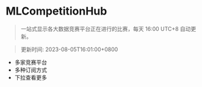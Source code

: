 # MLCompetitionHub

> 一站式显示各大数据竞赛平台正在进行的比赛，每天 16:00 UTC+8 自动更新。
  
> 更新时间: 2023-08-05T16:01:00+0800 

* 多家竞赛平台
* 多种订阅方式
* 下拉查看更多